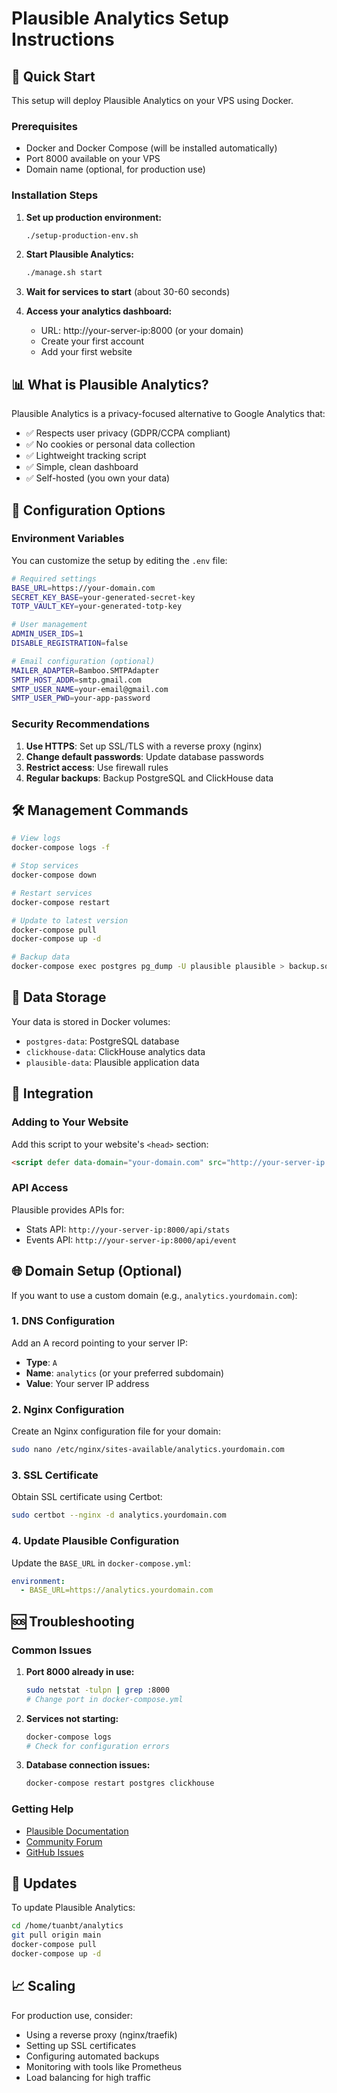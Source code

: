 # Plausible Analytics Setup Instructions

## 🚀 Quick Start

This setup will deploy Plausible Analytics on your VPS using Docker.

### Prerequisites
- Docker and Docker Compose (will be installed automatically)
- Port 8000 available on your VPS
- Domain name (optional, for production use)

### Installation Steps

1. **Set up production environment:**
   ```bash
   ./setup-production-env.sh
   ```

2. **Start Plausible Analytics:**
   ```bash
   ./manage.sh start
   ```

3. **Wait for services to start** (about 30-60 seconds)

4. **Access your analytics dashboard:**
   - URL: http://your-server-ip:8000 (or your domain)
   - Create your first account
   - Add your first website

## 📊 What is Plausible Analytics?

Plausible Analytics is a privacy-focused alternative to Google Analytics that:
- ✅ Respects user privacy (GDPR/CCPA compliant)
- ✅ No cookies or personal data collection
- ✅ Lightweight tracking script
- ✅ Simple, clean dashboard
- ✅ Self-hosted (you own your data)

## 🔧 Configuration Options

### Environment Variables

You can customize the setup by editing the `.env` file:

```bash
# Required settings
BASE_URL=https://your-domain.com
SECRET_KEY_BASE=your-generated-secret-key
TOTP_VAULT_KEY=your-generated-totp-key

# User management
ADMIN_USER_IDS=1
DISABLE_REGISTRATION=false

# Email configuration (optional)
MAILER_ADAPTER=Bamboo.SMTPAdapter
SMTP_HOST_ADDR=smtp.gmail.com
SMTP_USER_NAME=your-email@gmail.com
SMTP_USER_PWD=your-app-password
```

### Security Recommendations

1. **Use HTTPS**: Set up SSL/TLS with a reverse proxy (nginx)
2. **Change default passwords**: Update database passwords
3. **Restrict access**: Use firewall rules
4. **Regular backups**: Backup PostgreSQL and ClickHouse data

## 🛠️ Management Commands

```bash
# View logs
docker-compose logs -f

# Stop services
docker-compose down

# Restart services
docker-compose restart

# Update to latest version
docker-compose pull
docker-compose up -d

# Backup data
docker-compose exec postgres pg_dump -U plausible plausible > backup.sql
```

## 📁 Data Storage

Your data is stored in Docker volumes:
- `postgres-data`: PostgreSQL database
- `clickhouse-data`: ClickHouse analytics data
- `plausible-data`: Plausible application data

## 🔗 Integration

### Adding to Your Website

Add this script to your website's `<head>` section:

```html
<script defer data-domain="your-domain.com" src="http://your-server-ip:8000/js/script.js"></script>
```

### API Access

Plausible provides APIs for:
- Stats API: `http://your-server-ip:8000/api/stats`
- Events API: `http://your-server-ip:8000/api/event`

## 🌐 Domain Setup (Optional)

If you want to use a custom domain (e.g., `analytics.yourdomain.com`):

### 1. DNS Configuration
Add an A record pointing to your server IP:
- **Type**: `A`
- **Name**: `analytics` (or your preferred subdomain)
- **Value**: Your server IP address

### 2. Nginx Configuration
Create an Nginx configuration file for your domain:
```bash
sudo nano /etc/nginx/sites-available/analytics.yourdomain.com
```

### 3. SSL Certificate
Obtain SSL certificate using Certbot:
```bash
sudo certbot --nginx -d analytics.yourdomain.com
```

### 4. Update Plausible Configuration
Update the `BASE_URL` in `docker-compose.yml`:
```yaml
environment:
  - BASE_URL=https://analytics.yourdomain.com
```

## 🆘 Troubleshooting

### Common Issues

1. **Port 8000 already in use:**
   ```bash
   sudo netstat -tulpn | grep :8000
   # Change port in docker-compose.yml
   ```

2. **Services not starting:**
   ```bash
   docker-compose logs
   # Check for configuration errors
   ```

3. **Database connection issues:**
   ```bash
   docker-compose restart postgres clickhouse
   ```

### Getting Help

- [Plausible Documentation](https://plausible.io/docs)
- [Community Forum](https://github.com/plausible/analytics/discussions)
- [GitHub Issues](https://github.com/plausible/analytics/issues)

## 🔄 Updates

To update Plausible Analytics:

```bash
cd /home/tuanbt/analytics
git pull origin main
docker-compose pull
docker-compose up -d
```

## 📈 Scaling

For production use, consider:
- Using a reverse proxy (nginx/traefik)
- Setting up SSL certificates
- Configuring automated backups
- Monitoring with tools like Prometheus
- Load balancing for high traffic 